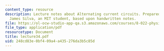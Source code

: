 ```yaml
---
content_type: resource
description: Lecture notes about Alternating current circuits. Prepared in LaTeX by
  James Silva, an MIT student, based upon handwritten notes.
file: https://ol-ocw-studio-app-qa.s3.amazonaws.com/courses/8-022-physics-ii-electricity-and-magnetism-fall-2006/248cd83e0bf409a4a435276da3b5c85d_lecture34.pdf
file_type: application/pdf
resourcetype: Document
title: lecture34.pdf
uid: 248cd83e-0bf4-09a4-a435-276da3b5c85d
---
```

